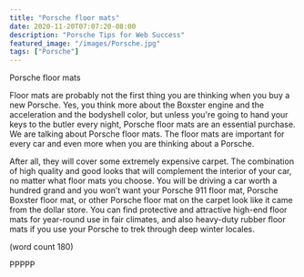 ```yaml
---
title: "Porsche floor mats"
date: 2020-11-20T07:07:20-08:00
description: "Porsche Tips for Web Success"
featured_image: "/images/Porsche.jpg"
tags: ["Porsche"]
---
```


Porsche floor mats


Floor mats are probably not the first thing you are thinking 
when you buy a new Porsche. Yes, you think more about the 
Boxster engine and the acceleration and the bodyshell color, 
but unless you're going to hand your keys to the butler every night, 
Porsche floor mats are an essential purchase. We are talking 
about Porsche floor mats. The floor mats are important for 
every car and even more when you are thinking about a Porsche. 

After all, they will cover some extremely expensive carpet. 
The combination of high quality and good looks that will complement
 the interior of your car, no matter what floor mats you choose. 
You will be driving a car worth a hundred grand and you won’t 
want your Porsche 911 floor mat, Porsche Boxster floor mat, or 
other Porsche floor mat on the carpet look like it came from the 
dollar store. You can find protective and attractive high-end floor 
mats for year-round use in fair climates, and also heavy-duty 
rubber floor mats if you use your Porsche to trek through deep 
winter locales.

(word count 180)

PPPPP


